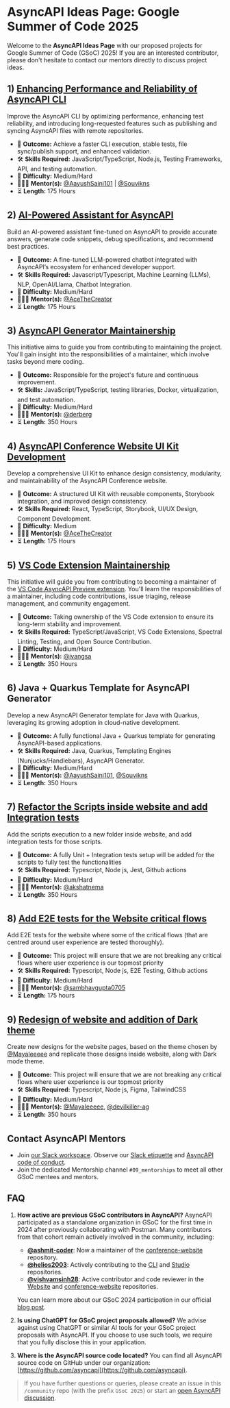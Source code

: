 # AsyncAPI Ideas Page: Google Summer of Code 2025
Welcome to the **AsyncAPI Ideas Page** with our proposed projects for Google Summer of Code (GSoC) 2025! If you are an interested contributor, please don't hesitate to contact our mentors directly to discuss project ideas.

## 1) [Enhancing Performance and Reliability of AsyncAPI CLI](https://github.com/asyncapi/cli/issues/1657)
Improve the AsyncAPI CLI by optimizing performance, enhancing test reliability, and introducing long-requested features such as publishing and syncing AsyncAPI files with remote repositories.

- 🎯 **Outcome:** Achieve a faster CLI execution, stable tests, file sync/publish support, and enhanced validation.
- 🛠️ **Skills Required:** JavaScript/TypeScript, Node.js, Testing Frameworks, API, and testing automation.
- 🧩 **Difficulty:** Medium/Hard
- 👩🏿‍🏫 **Mentor(s):** [@AayushSaini101](https://github.com/AayushSaini101) | [@Souvikns](https://github.com/Souvikns)
- ⏳ **Length:** 175 Hours

## 2) [AI-Powered Assistant for AsyncAPI](https://github.com/asyncapi/chatbot/issues/109)
Build an AI-powered assistant fine-tuned on AsyncAPI to provide accurate answers, generate code snippets, debug specifications, and recommend best practices.

- 🎯 **Outcome:** A fine-tuned LLM-powered chatbot integrated with AsyncAPI’s ecosystem for enhanced developer support.
- 🛠️ **Skills Required:** Javascript/Typescript, Machine Learning (LLMs), NLP, OpenAI/Llama, Chatbot Integration.
- 🧩 **Difficulty:** Medium/Hard
- 👩🏿‍🏫 **Mentor(s):** [@AceTheCreator](https://github.com/AceTheCreator)
- ⏳ **Length:** 175 Hours

## 3) [AsyncAPI Generator Maintainership](https://github.com/asyncapi/generator/issues/1360)
This initiative aims to guide you from contributing to maintaining the project. You'll gain insight into the responsibilities of a maintainer, which involve tasks beyond mere coding.

- 🎯 **Outcome:** Responsible for the project's future and continuous improvement.
- 🛠️ **Skills:** JavaScript/TypeScript, testing libraries, Docker, virtualization, and test automation.
- 🧩 **Difficulty:** Medium/Hard
- 👩🏿‍🏫 **Mentor(s):** [@derberg](https://github.com/derberg)
- ⏳ **Length:** 350 Hours

## 4) [AsyncAPI Conference Website UI Kit Development](https://github.com/asyncapi/conference-website/issues/551)
Develop a comprehensive UI Kit to enhance design consistency, modularity, and maintainability of the AsyncAPI Conference website.

- 🎯 **Outcome:** A structured UI Kit with reusable components, Storybook integration, and improved design consistency.
- 🛠️ **Skills Required:** React, TypeScript, Storybook, UI/UX Design, Component Development.
- 🧩 **Difficulty:** Medium
- 👩🏿‍🏫 **Mentor(s):** [@AceTheCreator](https://github.com/AceTheCreator)
- ⏳ **Length:** 175 Hours

## 5) [VS Code Extension Maintainership](https://github.com/asyncapi/conference-website/issues/551)
This initiative will guide you from contributing to becoming a maintainer of the [VS Code AsyncAPI Preview extension](https://github.com/asyncapi/vs-asyncapi-preview). You'll learn the responsibilities of a maintainer, including code contributions, issue triaging, release management, and community engagement.

- 🎯 **Outcome:** Taking ownership of the VS Code extension to ensure its long-term stability and improvement.
- 🛠️ **Skills Required:** TypeScript/JavaScript, VS Code Extensions, Spectral Linting, Testing, and Open Source Contribution.
- 🧩 **Difficulty:** Medium/Hard
- 👩🏿‍🏫 **Mentor(s):** [@ivangsa](https://github.com/ivangsa)
- ⏳ **Length:** 350 Hours

## 6) Java + Quarkus Template for AsyncAPI Generator
Develop a new AsyncAPI Generator template for Java with Quarkus, leveraging its growing adoption in cloud-native development.

- 🎯 **Outcome:** A fully functional Java + Quarkus template for generating AsyncAPI-based applications.
- 🛠️ **Skills Required:** Java, Quarkus, Templating Engines (Nunjucks/Handlebars), AsyncAPI Generator.
- 🧩 **Difficulty:** Medium/Hard
- 👩🏿‍🏫 **Mentor(s):** [@AayushSaini101](https://github.com/AayushSaini101), [@Souvikns](https://github.com/Souvikns)
- ⏳ **Length:** 350 Hours

## 7) [Refactor the Scripts inside website and add Integration tests](https://github.com/asyncapi/website/issues/3670)
Add the scripts execution to a new folder inside website, and add integration tests for those scripts.

- 🎯 **Outcome:** A fully Unit + Integration tests setup will be added for the scripts to fully test the functionalities
- 🛠️ **Skills Required:** Typescript, Node js, Jest, Github actions
- 🧩 **Difficulty:** Medium/Hard
- 👩🏿‍🏫 **Mentor(s):** [@akshatnema](https://github.com/akshatnema)
- ⏳ **Length:** 350 Hours

## 8) [Add E2E tests for the Website critical flows](https://github.com/asyncapi/website/issues/3671)
Add E2E tests for the website where some of the critical flows (that are centred around user experience are tested thoroughly).

- 🎯 **Outcome:** This project will ensure that we are not breaking any critical flows where user experience is our topmost priority
- 🛠️ **Skills Required:** Typescript, Node js, E2E Testing, Github actions
- 🧩 **Difficulty:** Medium/Hard
- 👩🏿‍🏫 **Mentor(s):** [@sambhavgupta0705](https://github.com/sambhavgupta0705)
- ⏳ **Length:** 175 hours

## 9) [Redesign of website and addition of Dark theme](https://github.com/asyncapi/website/issues/3669)
Create new designs for the website pages, based on the theme chosen by [@Mayaleeeee](https://github.com/Mayaleeeee) and replicate those designs inside website, along with Dark mode theme.

- 🎯 **Outcome:** This project will ensure that we are not breaking any critical flows where user experience is our topmost priority
- 🛠️ **Skills Required:** Typescript, Node js, Figma, TailwindCSS
- 🧩 **Difficulty:** Medium/Hard
- 👩🏿‍🏫 **Mentor(s):** [@Mayaleeeee](https://github.com/Mayaleeeee), [@devilkiller-ag](https://github.com/devilkiller-ag)
- ⏳ **Length:** 350 hours

## Contact AsyncAPI Mentors
- Join [our Slack workspace](https://www.asyncapi.com/slack-invite).  Observe our [Slack etiquette](https://github.com/asyncapi/.github/blob/master/slack-etiquette.md) and [AsyncAPI code of conduct](https://github.com/asyncapi/.github/blob/master/CODE_OF_CONDUCT.md).
- Join the dedicated Mentorship channel `#09_mentorships` to meet all other GSoC mentees and mentors.

## FAQ

1. **How active are previous GSoC contributors in AsyncAPI?** AsyncAPI participated as a standalone organization in GSoC for the first time in 2024 after previously collaborating with Postman. Many contributors from that cohort remain actively involved in the community, including:

   - **[@ashmit-coder](https://github.com/ashmit-coder)**: Now a maintainer of the [conference-website](https://github.com/asyncapi/conference-website) repository.
   - **[@helios2003](https://github.com/helios2003)**: Actively contributing to the [CLI](https://github.com/asyncapi/cli) and [Studio](https://github.com/asyncapi/studio) repositories.
   - **[@vishvamsinh28](https://github.com/vishvamsinh28)**: Active contributor and code reviewer in the [Website](https://github.com/asyncapi/website) and [conference-website](https://github.com/asyncapi/conference-website) repositories.

   You can learn more about our GSoC 2024 participation in our official [blog post](https://www.asyncapi.com/blog/2024-gsoc-wrap).



2. **Is using ChatGPT for GSoC project proposals allowed?**
  We advise against using ChatGPT or similar AI tools for your GSoC project proposals with AsyncAPI. If you choose to use such tools, we require that you fully disclose this in your application.

3. **Where is the AsyncAPI source code located?**
   You can find all AsyncAPI source code on GitHub under our organization: [https://github.com/asyncapi](https://github.com/asyncapi).

>If you have further questions or queries, please create an issue in this `/community` repo (with the prefix `GSoC 2025`) or start an [open AsyncAPI discussion](https://github.com/orgs/asyncapi/discussions).
